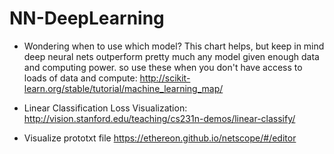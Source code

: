 # NN-DeepLearning

- Wondering when to use which model? This chart helps, but keep in mind deep neural nets outperform pretty much any model given enough data and computing power. so use these when you don't have access to loads of data and compute: http://scikit-learn.org/stable/tutorial/machine_learning_map/

- Linear Classification Loss Visualization: http://vision.stanford.edu/teaching/cs231n-demos/linear-classify/

-  Visualize prototxt file https://ethereon.github.io/netscope/#/editor
